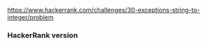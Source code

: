 https://www.hackerrank.com/challenges/30-exceptions-string-to-integer/problem

### HackerRank version

```java

```